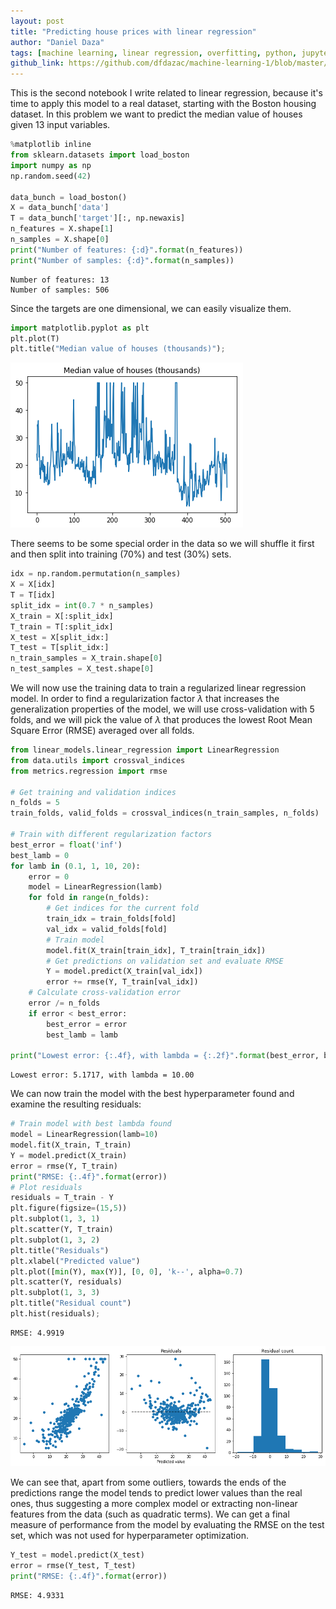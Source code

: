 ```yaml
---
layout: post
title: "Predicting house prices with linear regression"
author: "Daniel Daza"
tags: [machine learning, linear regression, overfitting, python, jupyter, notebook]
github_link: https://github.com/dfdazac/machine-learning-1/blob/master/02-lr_housing.ipynb
---
```


This is the second notebook I write related to linear regression, because it's time to apply this model to a real dataset, starting with the Boston housing dataset. In this problem we want to predict the median value of houses given 13 input variables.


```python
%matplotlib inline
from sklearn.datasets import load_boston
import numpy as np
np.random.seed(42)

data_bunch = load_boston()
X = data_bunch['data']
T = data_bunch['target'][:, np.newaxis]
n_features = X.shape[1]
n_samples = X.shape[0]
print("Number of features: {:d}".format(n_features))
print("Number of samples: {:d}".format(n_samples))
```

    Number of features: 13
    Number of samples: 506


Since the targets are one dimensional, we can easily visualize them.


```python
import matplotlib.pyplot as plt
plt.plot(T)
plt.title("Median value of houses (thousands)");
```


![png](assets/img/02-lr_housing_files/02-lr_housing_3_0.png)


There seems to be some special order in the data so we will shuffle it first and then split into training (70%) and test (30%) sets.


```python
idx = np.random.permutation(n_samples)
X = X[idx]
T = T[idx]
split_idx = int(0.7 * n_samples)
X_train = X[:split_idx]
T_train = T[:split_idx]
X_test = X[split_idx:]
T_test = T[split_idx:]
n_train_samples = X_train.shape[0]
n_test_samples = X_test.shape[0]
```

We will now use the training data to train a regularized linear regression model. In order to find a regularization factor $\lambda$ that increases the generalization properties of the model, we will use cross-validation with 5 folds, and we will pick the value of $\lambda$ that produces the lowest Root Mean Square Error (RMSE) averaged over all folds.


```python
from linear_models.linear_regression import LinearRegression
from data.utils import crossval_indices
from metrics.regression import rmse

# Get training and validation indices
n_folds = 5
train_folds, valid_folds = crossval_indices(n_train_samples, n_folds)

# Train with different regularization factors
best_error = float('inf')
best_lamb = 0
for lamb in (0.1, 1, 10, 20):
    error = 0
    model = LinearRegression(lamb)
    for fold in range(n_folds):
        # Get indices for the current fold
        train_idx = train_folds[fold]
        val_idx = valid_folds[fold]
        # Train model
        model.fit(X_train[train_idx], T_train[train_idx])
        # Get predictions on validation set and evaluate RMSE
        Y = model.predict(X_train[val_idx])        
        error += rmse(Y, T_train[val_idx])
    # Calculate cross-validation error
    error /= n_folds
    if error < best_error:
        best_error = error
        best_lamb = lamb

print("Lowest error: {:.4f}, with lambda = {:.2f}".format(best_error, best_lamb))
```

    Lowest error: 5.1717, with lambda = 10.00


We can now train the model with the best hyperparameter found and examine the resulting residuals:


```python
# Train model with best lambda found
model = LinearRegression(lamb=10)
model.fit(X_train, T_train)
Y = model.predict(X_train)
error = rmse(Y, T_train)
print("RMSE: {:.4f}".format(error))
# Plot residuals
residuals = T_train - Y
plt.figure(figsize=(15,5))
plt.subplot(1, 3, 1)
plt.scatter(Y, T_train)
plt.subplot(1, 3, 2)
plt.title("Residuals")
plt.xlabel("Predicted value")
plt.plot([min(Y), max(Y)], [0, 0], 'k--', alpha=0.7)
plt.scatter(Y, residuals)
plt.subplot(1, 3, 3)
plt.title("Residual count")
plt.hist(residuals);
```

    RMSE: 4.9919



![png](assets/img/02-lr_housing_files/02-lr_housing_9_1.png)


We can see that, apart from some outliers, towards the ends of the predictions range the model tends to predict lower values than the real ones, thus suggesting a more complex model or extracting non-linear features from the data (such as quadratic terms).
We can get a final measure of performance from the model by evaluating the RMSE on the test set, which was not used for hyperparameter optimization.


```python
Y_test = model.predict(X_test)
error = rmse(Y_test, T_test)
print("RMSE: {:.4f}".format(error))
```

    RMSE: 4.9331
